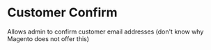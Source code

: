 # Customer Confirm
Allows admin to confirm customer email addresses (don't know why Magento does not offer this)
